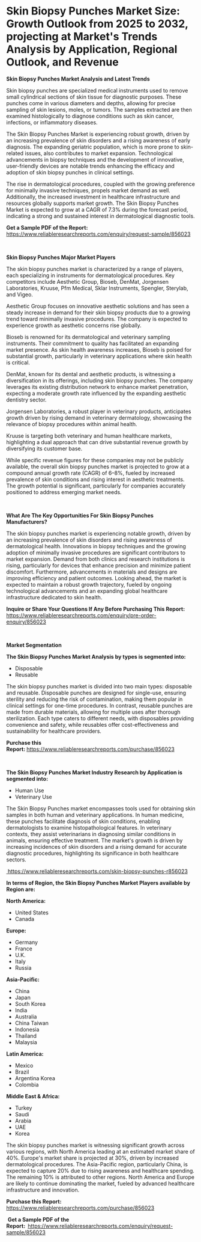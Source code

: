 <p><h1>Skin Biopsy Punches Market Size: Growth Outlook from 2025 to 2032, projecting at Market's Trends Analysis by Application, Regional Outlook, and Revenue</h1></p><p><strong>Skin Biopsy Punches Market Analysis and Latest Trends</strong></p>
<p><p>Skin biopsy punches are specialized medical instruments used to remove small cylindrical sections of skin tissue for diagnostic purposes. These punches come in various diameters and depths, allowing for precise sampling of skin lesions, moles, or tumors. The samples extracted are then examined histologically to diagnose conditions such as skin cancer, infections, or inflammatory diseases.</p><p>The Skin Biopsy Punches Market is experiencing robust growth, driven by an increasing prevalence of skin disorders and a rising awareness of early diagnosis. The expanding geriatric population, which is more prone to skin-related issues, also contributes to market expansion. Technological advancements in biopsy techniques and the development of innovative, user-friendly devices are notable trends enhancing the efficacy and adoption of skin biopsy punches in clinical settings.</p><p>The rise in dermatological procedures, coupled with the growing preference for minimally invasive techniques, propels market demand as well. Additionally, the increased investment in healthcare infrastructure and resources globally supports market growth. The Skin Biopsy Punches Market is expected to grow at a CAGR of 7.3% during the forecast period, indicating a strong and sustained interest in dermatological diagnostic tools.</p></p>
<p><strong>Get a Sample PDF of the Report:&nbsp;</strong> <a href="https://www.reliableresearchreports.com/enquiry/request-sample/856023?utm_campaign=3250&utm_medium=2&utm_source=Github&utm_content=ia&utm_term=13042025&utm_id=skin-biopsy-punches">https://www.reliableresearchreports.com/enquiry/request-sample/856023</a></p>
<p>&nbsp;</p>
<p><strong>Skin Biopsy Punches Major Market Players</strong></p>
<p><p>The skin biopsy punches market is characterized by a range of players, each specializing in instruments for dermatological procedures. Key competitors include Aesthetic Group, Bioseb, DenMat, Jorgensen Laboratories, Kruuse, Pfm Medical, Sklar Instruments, Spengler, Sterylab, and Vigeo. </p><p>Aesthetic Group focuses on innovative aesthetic solutions and has seen a steady increase in demand for their skin biopsy products due to a growing trend toward minimally invasive procedures. The company is expected to experience growth as aesthetic concerns rise globally.</p><p>Bioseb is renowned for its dermatological and veterinary sampling instruments. Their commitment to quality has facilitated an expanding market presence. As skin health awareness increases, Bioseb is poised for substantial growth, particularly in veterinary applications where skin health is critical.</p><p>DenMat, known for its dental and aesthetic products, is witnessing a diversification in its offerings, including skin biopsy punches. The company leverages its existing distribution network to enhance market penetration, expecting a moderate growth rate influenced by the expanding aesthetic dentistry sector.</p><p>Jorgensen Laboratories, a robust player in veterinary products, anticipates growth driven by rising demand in veterinary dermatology, showcasing the relevance of biopsy procedures within animal health.</p><p>Kruuse is targeting both veterinary and human healthcare markets, highlighting a dual approach that can drive substantial revenue growth by diversifying its customer base. </p><p>While specific revenue figures for these companies may not be publicly available, the overall skin biopsy punches market is projected to grow at a compound annual growth rate (CAGR) of 6–8%, fueled by increased prevalence of skin conditions and rising interest in aesthetic treatments. The growth potential is significant, particularly for companies accurately positioned to address emerging market needs.</p></p>
<p>&nbsp;</p>
<p><strong>What Are The Key Opportunities For Skin Biopsy Punches Manufacturers?</strong></p>
<p><p>The skin biopsy punches market is experiencing notable growth, driven by an increasing prevalence of skin disorders and rising awareness of dermatological health. Innovations in biopsy techniques and the growing adoption of minimally invasive procedures are significant contributors to market expansion. Demand from both clinics and research institutions is rising, particularly for devices that enhance precision and minimize patient discomfort. Furthermore, advancements in materials and designs are improving efficiency and patient outcomes. Looking ahead, the market is expected to maintain a robust growth trajectory, fueled by ongoing technological advancements and an expanding global healthcare infrastructure dedicated to skin health.</p></p>
<p><strong>Inquire or Share Your Questions If Any Before Purchasing This Report:</strong> <a href="https://www.reliableresearchreports.com/enquiry/pre-order-enquiry/856023?utm_campaign=3250&utm_medium=2&utm_source=Github&utm_content=ia&utm_term=13042025&utm_id=skin-biopsy-punches">https://www.reliableresearchreports.com/enquiry/pre-order-enquiry/856023</a></p>
<p>&nbsp;</p>
<p><strong>Market Segmentation</strong></p>
<p><strong>The Skin Biopsy Punches Market Analysis by types is segmented into:</strong></p>
<p><ul><li>Disposable</li><li>Reusable</li></ul></p>
<p><p>The skin biopsy punches market is divided into two main types: disposable and reusable. Disposable punches are designed for single-use, ensuring sterility and reducing the risk of contamination, making them popular in clinical settings for one-time procedures. In contrast, reusable punches are made from durable materials, allowing for multiple uses after thorough sterilization. Each type caters to different needs, with disposables providing convenience and safety, while reusables offer cost-effectiveness and sustainability for healthcare providers.</p></p>
<p><strong>Purchase this Report:&nbsp;</strong><a href="https://www.reliableresearchreports.com/purchase/856023?utm_campaign=3250&utm_medium=2&utm_source=Github&utm_content=ia&utm_term=13042025&utm_id=skin-biopsy-punches">https://www.reliableresearchreports.com/purchase/856023</a></p>
<p>&nbsp;</p>
<p><strong>The Skin Biopsy Punches Market Industry Research by Application is segmented into:</strong></p>
<p><ul><li>Human Use</li><li>Veterinary Use</li></ul></p>
<p><p>The Skin Biopsy Punches market encompasses tools used for obtaining skin samples in both human and veterinary applications. In human medicine, these punches facilitate diagnosis of skin conditions, enabling dermatologists to examine histopathological features. In veterinary contexts, they assist veterinarians in diagnosing similar conditions in animals, ensuring effective treatment. The market's growth is driven by increasing incidences of skin disorders and a rising demand for accurate diagnostic procedures, highlighting its significance in both healthcare sectors.</p></p>
<p><a href="https://www.reliableresearchreports.com/skin-biopsy-punches-r856023?utm_campaign=3250&utm_medium=2&utm_source=Github&utm_content=ia&utm_term=13042025&utm_id=skin-biopsy-punches">&nbsp;https://www.reliableresearchreports.com/skin-biopsy-punches-r856023</a></p>
<p><strong>In terms of Region, the Skin Biopsy Punches Market Players available by Region are:</strong></p>
<p>
    <p> <strong> North America: </strong>
        <ul>
            <li>United States</li>
            <li>Canada</li>
        </ul>
        </p> 
    <p> <strong> Europe: </strong>
        <ul>
            <li>Germany</li>
            <li>France</li>
            <li>U.K.</li>
            <li>Italy</li>
            <li>Russia</li>
        </ul>
        </p> 
    <p> <strong> Asia-Pacific: </strong>
        <ul>
            <li>China</li>
            <li>Japan</li>
            <li>South Korea</li>
            <li>India</li>
            <li>Australia</li>
            <li>China Taiwan</li>
            <li>Indonesia</li>
            <li>Thailand</li>
            <li>Malaysia</li>
        </ul>
        </p> 
    <p> <strong> Latin America: </strong>
        <ul>
            <li>Mexico</li>
            <li>Brazil</li>
            <li>Argentina Korea</li>
            <li>Colombia</li>
        </ul>
        </p> 
    <p> <strong> Middle East & Africa: </strong>
        <ul>
            <li>Turkey</li>
            <li>Saudi</li>
            <li>Arabia</li>
            <li>UAE</li>
            <li>Korea</li>
        </ul>
    </p>
    </p>
<p><p>The skin biopsy punches market is witnessing significant growth across various regions, with North America leading at an estimated market share of 40%. Europe's market share is projected at 30%, driven by increased dermatological procedures. The Asia-Pacific region, particularly China, is expected to capture 20% due to rising awareness and healthcare spending. The remaining 10% is attributed to other regions. North America and Europe are likely to continue dominating the market, fueled by advanced healthcare infrastructure and innovation.</p></p>
<p><strong>Purchase this Report: </strong><a href="https://www.reliableresearchreports.com/purchase/856023?utm_campaign=3250&utm_medium=2&utm_source=Github&utm_content=ia&utm_term=13042025&utm_id=skin-biopsy-punches">https://www.reliableresearchreports.com/purchase/856023</a></p>
<p>&nbsp;<strong>Get a Sample PDF of the Report:&nbsp;&nbsp;</strong><a href="https://www.reliableresearchreports.com/enquiry/request-sample/856023?utm_campaign=3250&utm_medium=2&utm_source=Github&utm_content=ia&utm_term=13042025&utm_id=skin-biopsy-punches">https://www.reliableresearchreports.com/enquiry/request-sample/856023</a></p>
<p><strong></strong></p>
<p><p></p><p></p><p></p></p>